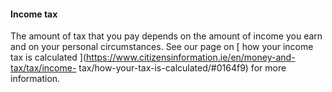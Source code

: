 ####  **Income tax**

The amount of tax that you pay depends on the amount of income you earn and on
your personal circumstances. See our page on [ how your income tax is
calculated ](https://www.citizensinformation.ie/en/money-and-tax/tax/income-
tax/how-your-tax-is-calculated/#0164f9) for more information.
